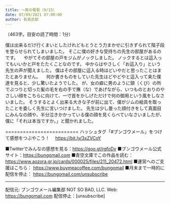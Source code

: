 ```yaml
---
title: 一房の葡萄（9/15）
date: 07/09/2021 07:00:00
author: 有島武郎
---
```


（463字。目安の読了時間：1分）

僕は出来るだけ行くまいとしたけれどもとうとう力まかせに引きずられて階子段を登らせられてしまいました。
そこに僕の好きな受持ちの先生の部屋があるのです。
　やがてその部屋の戸をジムがノックしました。
ノックするとは這入ってもいいかと戸をたたくことなのです。
中からはやさしく「お這入り」という先生の声が聞えました。
僕はその部屋に這入る時ほどいやだと思ったことはまたとありません。
　何か書きものをしていた先生はどやどやと這入って来た僕達を見ると、少し驚いたようでした。
が、女の癖に男のように頸（くび）の所でぶつりと切った髪の毛を右の手で撫（な）であげながら、いつものとおりのやさしい顔をこちらに向けて、一寸首をかしげただけで何の御用という風をしなさいました。
そうするとよく出来る大きな子が前に出て、僕がジムの絵具を取ったことを委しく先生に言いつけました。
先生は少し曇った顔付きをして真面目にみんなの顔や、半分泣きかかっている僕の顔を見くらべていなさいましたが、僕に「それは本当ですか。」と聞かれました。

=========================
ハッシュタグ「#ブンゴウメール」をつけて感想をつぶやこう！　
https://bit.ly/3xZVCoY

■Twitterでみんなの感想を見る：https://goo.gl/rgfoDv
■ブンゴウメール公式サイト：https://bungomail.com
■青空文庫でこの作品を読む：https://www.aozora.gr.jp/cards/000025/files/211_20472.html
■運営へのご支援はこちら： https://www.buymeacoffee.com/bungomail
■月末まで一時的に配信を停止： https://bungomail.com/unsubscribe

-------
配信元: ブンゴウメール編集部
NOT SO BAD, LLC.
Web: https://bungomail.com
配信停止：[unsubscribe]

